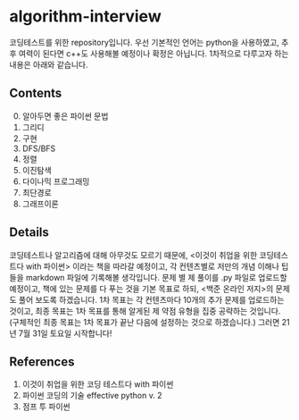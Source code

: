 # algorithm-interview
코딩테스트를 위한 repository입니다. 우선 기본적인 언어는 python을 사용하였고, 추후 여력이 된다면 c++도 사용해볼 예정이나 확정은 아닙니다. 1차적으로 다루고자 하는 내용은 아래와 같습니다.

## Contents
0. 알아두면 좋은 파이썬 문법
1. 그리디
2. 구현
3. DFS/BFS
4. 정렬
5. 이진탐색
6. 다이나믹 프로그래밍
7. 최단경로
8. 그래프이론

## Details
코딩테스트나 알고리즘에 대해 아무것도 모르기 때문에, <이것이 취업을 위한 코딩테스트다 with 파이썬> 이라는 책을 따라갈 예정이고, 각 컨텐츠별로 저만의 개념 이해나 팁들을 markdown 파일에 기록해볼 생각입니다. 문제 별 제 풀이를 .py 파일로 업로드할 예정이고, 책에 있는 문제를 다 푸는 것을 기본 목표로 하되, <백준 온라인 저지>의 문제도 풀어 보도록 하겠습니다. 1차 목표는 각 컨텐츠마다 10개의 추가 문제를 업로드하는 것이고, 최종 목표는 1차 목표를 통해 알게된 제 약점 유형을 집중 공략하는 것입니다. (구체적인 최종 목표는 1차 목표가 끝난 다음에 설정하는 것으로 하겠습니다.) 그러면 21년 7월 31일 토요일 시작합니다!

## References
1. 이것이 취업을 위한 코딩 테스트다 with 파이썬
2. 파이썬 코딩의 기술 effective python v. 2
3. 점프 투 파이썬 